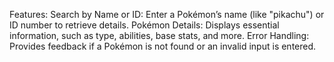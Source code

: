 Features: 
Search by Name or ID: Enter a Pokémon’s name (like "pikachu") or ID number to retrieve details.
Pokémon Details: Displays essential information, such as type, abilities, base stats, and more.
Error Handling: Provides feedback if a Pokémon is not found or an invalid input is entered.
